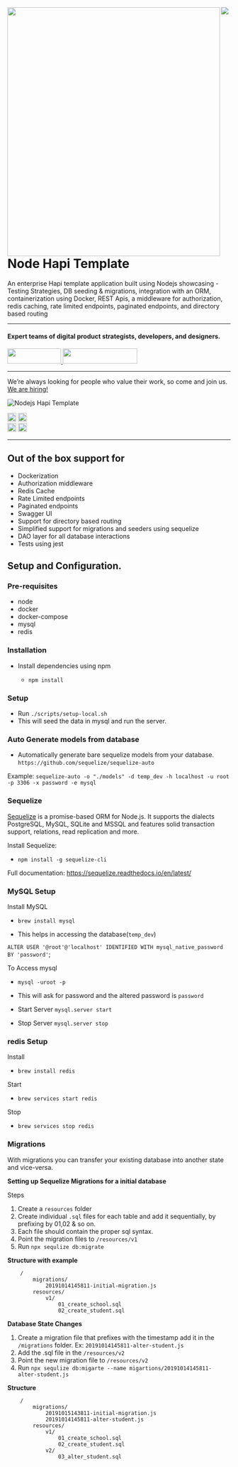 <img align="left" src="https://github.com/wednesday-solutions/nodejs-hapi-template/blob/main/nodejs_hapi_template_github.svg" width="480" height="560" />

<div>
  <a href="https://www.wednesday.is/?utm_source=github&utm_medium=nodejs-hapi-template" align="left" style="margin-left: 0;">
    <img src="https://uploads-ssl.webflow.com/5ee36ce1473112550f1e1739/5f5879492fafecdb3e5b0e75_wednesday_logo.svg">
  </a>
  <p>
    <h1 align="left">Node Hapi Template
    </h1>
  </p>

  <p>
An enterprise Hapi template application built using Nodejs showcasing - Testing Strategies, DB seeding & migrations, integration with an ORM, containerization using Docker, REST Apis, a middleware for authorization, redis caching, rate limited endpoints, paginated endpoints, and directory based routing
  </p>

---

  <p>
    <h4>
      Expert teams of digital product strategists, developers, and designers.
    </h4>
  </p>

  <div>
    <a href="https://www.wednesday.is/contact-us/?utm_source=github&utm_medium=nodejs-hapi-template" target="_blank">
      <img src="https://uploads-ssl.webflow.com/5ee36ce1473112550f1e1739/5f6ae88b9005f9ed382fb2a5_button_get_in_touch.svg" width="121" height="34">
    </a>
    <a href="https://github.com/wednesday-solutions/" target="_blank">
      <img src="https://uploads-ssl.webflow.com/5ee36ce1473112550f1e1739/5f6ae88bb1958c3253756c39_button_follow_on_github.svg" width="168" height="34">
    </a>
  </div>

---

<span>We’re always looking for people who value their work, so come and join us. <a href="https://www.wednesday.is/hiring">We are hiring!</a></span>

</div>

![Nodejs Hapi Template](https://github.com/wednesday-solutions/node-js-hapi-template/workflows/Nodejs%20Hapi%20Template/badge.svg)

<div>
<img src='./badges/badge-statements.svg' height="20"/>
<img src='./badges/badge-branches.svg' height="20"/>
</div>
<div>
<img src='./badges/badge-lines.svg'  height="20"/>
<img src='./badges/badge-functions.svg' height="20"/>
</div>

---

## Out of the box support for

-   Dockerization
-   Authorization middleware
-   Redis Cache
-   Rate Limited endpoints
-   Paginated endpoints
-   Swagger UI
-   Support for directory based routing
-   Simplified support for migrations and seeders using sequelize
-   DAO layer for all database interactions
-   Tests using jest

## Setup and Configuration.

### Pre-requisites

-   node
-   docker
-   docker-compose
-   mysql
-   redis

### Installation

-   Install dependencies using npm

    -   `npm install`

### Setup

-   Run `./scripts/setup-local.sh`
-   This will seed the data in mysql and run the server.

### Auto Generate models from database

-   Automatically generate bare sequelize models from your database.
    `https://github.com/sequelize/sequelize-auto`

Example:
`sequelize-auto -o "./models" -d temp_dev -h localhost -u root -p 3306 -x password -e mysql`

### Sequelize

[Sequelize](https://sequelize.readthedocs.io/en/latest/) is a promise-based ORM for Node.js. It supports the dialects PostgreSQL, MySQL, SQLite and MSSQL and features solid transaction support, relations, read replication and more.

Install Sequelize:

-   `npm install -g sequelize-cli`

Full documentation: https://sequelize.readthedocs.io/en/latest/

### MySQL Setup

Install MySQL

-   `brew install mysql`

-   This helps in accessing the database(`temp_dev`)

`ALTER USER '@root'@'localhost' IDENTIFIED WITH mysql_native_password BY 'password'`;

To Access mysql

-   `mysql -uroot -p`
-   This will ask for password and the altered password is `password`

-   Start Server
    `mysql.server start`

-   Stop Server
    `mysql.server stop`
    
### redis Setup

Install
 
- `brew install redis`

Start

- `brew services start redis`

Stop

- `brew services stop redis`


### Migrations

With migrations you can transfer your existing database into another state and vice-versa.

**Setting up Sequelize Migrations for a initial database**

Steps

1. Create a `resources` folder
2. Create individual `.sql` files for each table and add it sequentially, by prefixing by 01,02 & so on.
3. Each file should contain the proper sql syntax.
4. Point the migration files to `/resources/v1`
5. Run `npx sequlize db:migrate`

**Structure with example**

```
    /
        migrations/
            20191014145811-initial-migration.js
        resources/
            v1/
                01_create_school.sql
                02_create_student.sql
```

**Database State Changes**

1. Create a migration file that prefixes with the timestamp add it in the `/migrations` folder. Ex: `20191014145811-alter-student.js`
2. Add the .sql file in the `/resources/v2`
3. Point the new migration file to `/resources/v2`
4. Run `npx sequlize db:migarte --name migartions/20191014145811-alter-student.js`

**Structure**

```
    /
        migrations/
            20191015143811-initial-migration.js
            20191014145811-alter-student.js
        resources/
            v1/
                01_create_school.sql
                02_create_student.sql
            v2/
                03_alter_student.sql

```
